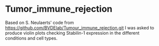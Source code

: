 # Tumor_immune_rejection

Based on S. Neulaerts' code from https://github.com/BVDElab/Tumour_immune_rejection.git 
I was asked to produce violin plots checking Stabilin-1 expression in the different conditions and cell types.

